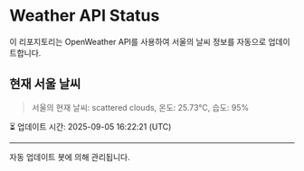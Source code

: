 
# Weather API Status

이 리포지토리는 OpenWeather API를 사용하여 서울의 날씨 정보를 자동으로 업데이트합니다.

## 현재 서울 날씨
> 서울의 현재 날씨: scattered clouds, 온도: 25.73°C, 습도: 95%

⏳ 업데이트 시간: 2025-09-05 16:22:21 (UTC)

---
자동 업데이트 봇에 의해 관리됩니다.
